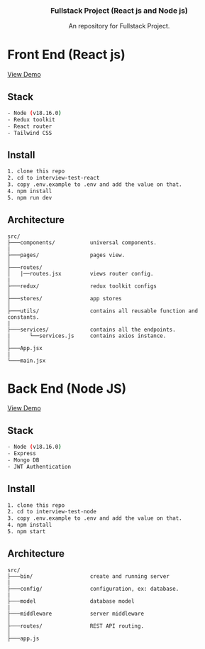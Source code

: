 <div align="center">
  <h3 align="center">Fullstack Project (React js and Node js)</h3>

  <p align="center">
    An repository for Fullstack Project.
  </p>
</div>

# Front End (React js)
<a href="https://www.loom.com/share/8c2ce1e642c34fb1be4030524e78b9cd">View Demo</a>
    
## Stack
```bash
- Node (v18.16.0)
- Redux toolkit
- React router
- Tailwind CSS
```
## Install

```bash
1. clone this repo
2. cd to interview-test-react
3. copy .env.example to .env and add the value on that.
4. npm install
5. npm run dev
```

## Architecture

```text
src/
├───components/           universal components.
|
├───pages/                pages view.
│
├───routes/
│   |──routes.jsx         views router config. 
|
├───redux/                redux toolkit configs
│
├───stores/               app stores 
│
├───utils/                contains all reusable function and constants.
|
├───services/             contains all the endpoints.
|      └──services.js     contains axios instance.
│
├───App.jsx
|
└───main.jsx
```


# Back End (Node JS)
<a href="https://www.loom.com/share/991a6c6c8acf4f6ca55eaa7a0c5ac211">View Demo</a>

## Stack
```bash
- Node (v18.16.0)
- Express
- Mongo DB
- JWT Authentication
```
## Install

```bash
1. clone this repo
2. cd to interview-test-node
3. copy .env.example to .env and add the value on that.
4. npm install
5. npm start
```

## Architecture

```text
src/
├───bin/                  create and running server
|
├───config/               configuration, ex: database.
|
├───model                 database model
|
├───middleware            server middleware
│
├───routes/               REST API routing.
│
├───app.js
```
